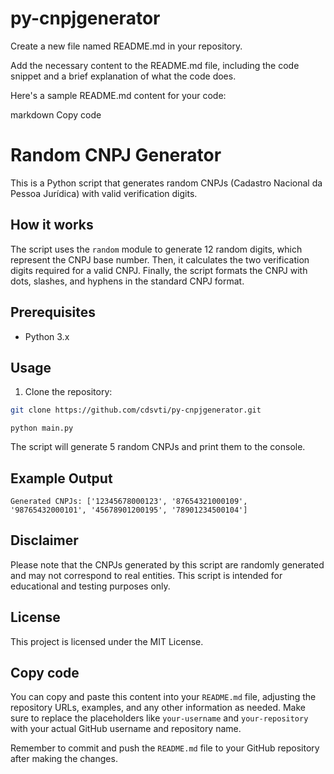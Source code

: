 # py-cnpjgenerator
Create a new file named README.md in your repository.

Add the necessary content to the README.md file, including the code snippet and a brief explanation of what the code does.

Here's a sample README.md content for your code:

markdown
Copy code
# Random CNPJ Generator

This is a Python script that generates random CNPJs (Cadastro Nacional da Pessoa Jurídica) with valid verification digits.

## How it works

The script uses the `random` module to generate 12 random digits, which represent the CNPJ base number. Then, it calculates the two verification digits required for a valid CNPJ. Finally, the script formats the CNPJ with dots, slashes, and hyphens in the standard CNPJ format.

## Prerequisites

- Python 3.x

## Usage

1. Clone the repository:

```bash
git clone https://github.com/cdsvti/py-cnpjgenerator.git
```
```
python main.py
```
The script will generate 5 random CNPJs and print them to the console.

## Example Output
```
Generated CNPJs: ['12345678000123', '87654321000109', '98765432000101', '45678901200195', '78901234500104']
```
## Disclaimer
Please note that the CNPJs generated by this script are randomly generated and may not correspond to real entities. This script is intended for educational and testing purposes only.

## License
This project is licensed under the MIT License.

## Copy code
You can copy and paste this content into your `README.md` file, adjusting the repository URLs, examples, and any other information as needed. Make sure to replace the placeholders like `your-username` and `your-repository` with your actual GitHub username and repository name.

Remember to commit and push the `README.md` file to your GitHub repository after making the changes.
